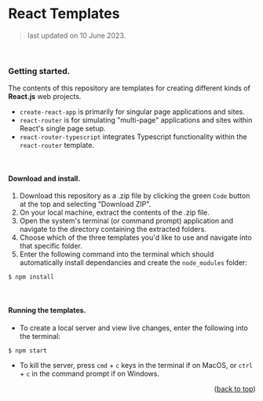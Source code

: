 # React Templates
> last updated on 10 June 2023.

<br>

### Getting started.

The contents of this repository are templates for creating different kinds of **React.js** web projects.

* `create-react-app` is primarily for singular page applications and sites.
* `react-router` is for simulating "multi-page" applications and sites within React's single page setup.
* `react-router-typescript` integrates Typescript functionality within the `react-router` template.

<br>


#### Download and install.

1. Download this repository as a .zip file by clicking the green `Code` button at the top and selecting "Download ZIP". 
2. On your local machine, extract the contents of the .zip file.
3. Open the system's terminal (or command prompt) application and navigate to the directory containing the extracted folders.
4. Choose which of the three templates you'd like to use and navigate into that specific folder.
5. Enter the following command into the terminal which should automatically install dependancies and create the `node_modules` folder:
```bash
$ npm install
```

<br>

#### Running the templates.
* To create a local server and view live changes, enter the following into the terminal:
```bash
$ npm start
```
* To kill the server, press `cmd` + `c` keys in the terminal if on MacOS, or `ctrl` + `c` in the command prompt if on Windows.

<p align="right">(<a href="#react-templates">back to top</a>)</p>